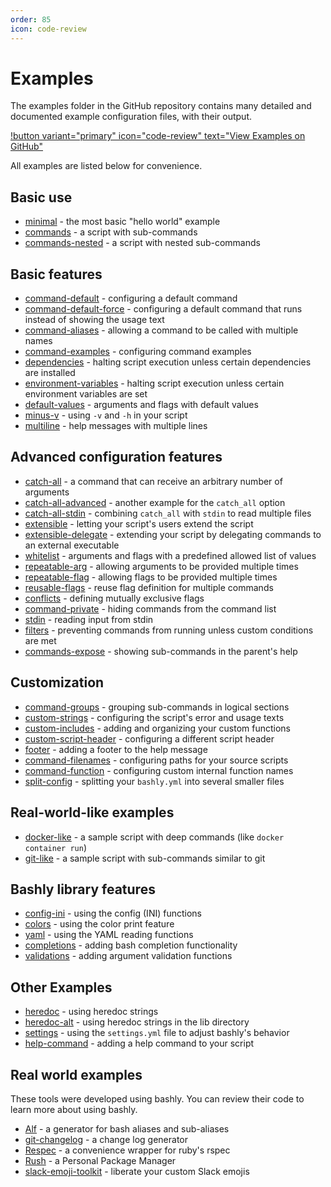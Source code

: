 ```yaml
---
order: 85
icon: code-review
---
```


# Examples

The examples folder in the GitHub repository contains many detailed and
documented example configuration files, with their output.

[!button variant="primary" icon="code-review" text="View Examples on GitHub"](https://github.com/DannyBen/bashly/tree/master/examples#readme)

All examples are listed below for convenience.

<!-- EXAMPLES INDEX -->
## Basic use

- [minimal](https://github.com/DannyBen/bashly/tree/master/examples/minimal#readme) - the most basic "hello world" example
- [commands](https://github.com/DannyBen/bashly/tree/master/examples/commands#readme) - a script with sub-commands
- [commands-nested](https://github.com/DannyBen/bashly/tree/master/examples/commands-nested#readme) - a script with nested sub-commands

## Basic features

- [command-default](https://github.com/DannyBen/bashly/tree/master/examples/command-default#readme) - configuring a default command
- [command-default-force](https://github.com/DannyBen/bashly/tree/master/examples/command-default-force#readme) - configuring a default command that runs instead of showing the usage text
- [command-aliases](https://github.com/DannyBen/bashly/tree/master/examples/command-aliases#readme) - allowing a command to be called with multiple names
- [command-examples](https://github.com/DannyBen/bashly/tree/master/examples/command-examples#readme) - configuring command examples
- [dependencies](https://github.com/DannyBen/bashly/tree/master/examples/dependencies#readme) - halting script execution unless certain dependencies are installed
- [environment-variables](https://github.com/DannyBen/bashly/tree/master/examples/environment-variables#readme) - halting script execution unless certain environment variables are set
- [default-values](https://github.com/DannyBen/bashly/tree/master/examples/default-values#readme) - arguments and flags with default values
- [minus-v](https://github.com/DannyBen/bashly/tree/master/examples/minus-v#readme) - using `-v` and `-h` in your script
- [multiline](https://github.com/DannyBen/bashly/tree/master/examples/multiline#readme) - help messages with multiple lines

## Advanced configuration features

- [catch-all](https://github.com/DannyBen/bashly/tree/master/examples/catch-all#readme) - a command that can receive an arbitrary number of arguments
- [catch-all-advanced](https://github.com/DannyBen/bashly/tree/master/examples/catch-all-advanced#readme) - another example for the `catch_all` option
- [catch-all-stdin](https://github.com/DannyBen/bashly/tree/master/examples/catch-all-stdin#readme) - combining `catch_all` with `stdin` to read multiple files
- [extensible](https://github.com/DannyBen/bashly/tree/master/examples/extensible#readme) - letting your script's users extend the script
- [extensible-delegate](https://github.com/DannyBen/bashly/tree/master/examples/extensible-delegate#readme) - extending your script by delegating commands to an external executable
- [whitelist](https://github.com/DannyBen/bashly/tree/master/examples/whitelist#readme) - arguments and flags with a predefined allowed list of values
- [repeatable-arg](https://github.com/DannyBen/bashly/tree/master/examples/repeatable-arg#readme) - allowing arguments to be provided multiple times
- [repeatable-flag](https://github.com/DannyBen/bashly/tree/master/examples/repeatable-flag#readme) - allowing flags to be provided multiple times
- [reusable-flags](https://github.com/DannyBen/bashly/tree/master/examples/reusable-flags#readme) - reuse flag definition for multiple commands
- [conflicts](https://github.com/DannyBen/bashly/tree/master/examples/conflicts#readme) - defining mutually exclusive flags
- [command-private](https://github.com/DannyBen/bashly/tree/master/examples/command-private#readme) - hiding commands from the command list
- [stdin](https://github.com/DannyBen/bashly/tree/master/examples/stdin#readme) - reading input from stdin
- [filters](https://github.com/DannyBen/bashly/tree/master/examples/filters#readme) - preventing commands from running unless custom conditions are met
- [commands-expose](https://github.com/DannyBen/bashly/tree/master/examples/commands-expose#readme) - showing sub-commands in the parent's help

## Customization

- [command-groups](https://github.com/DannyBen/bashly/tree/master/examples/command-groups#readme) - grouping sub-commands in logical sections
- [custom-strings](https://github.com/DannyBen/bashly/tree/master/examples/custom-strings#readme) - configuring the script's error and usage texts
- [custom-includes](https://github.com/DannyBen/bashly/tree/master/examples/custom-includes#readme) - adding and organizing your custom functions
- [custom-script-header](https://github.com/DannyBen/bashly/tree/master/examples/custom-script-header#readme) - configuring a different script header
- [footer](https://github.com/DannyBen/bashly/tree/master/examples/footer#readme) - adding a footer to the help message
- [command-filenames](https://github.com/DannyBen/bashly/tree/master/examples/command-filenames#readme) - configuring paths for your source scripts
- [command-function](https://github.com/DannyBen/bashly/tree/master/examples/command-function#readme) - configuring custom internal function names
- [split-config](https://github.com/DannyBen/bashly/tree/master/examples/split-config#readme) - splitting your `bashly.yml` into several smaller files

## Real-world-like examples

- [docker-like](https://github.com/DannyBen/bashly/tree/master/examples/docker-like#readme) - a sample script with deep commands (like `docker container run`)
- [git-like](https://github.com/DannyBen/bashly/tree/master/examples/git-like#readme) - a sample script with sub-commands similar to git

## Bashly library features

- [config-ini](https://github.com/DannyBen/bashly/tree/master/examples/config-ini#readme) - using the config (INI) functions
- [colors](https://github.com/DannyBen/bashly/tree/master/examples/colors#readme) - using the color print feature
- [yaml](https://github.com/DannyBen/bashly/tree/master/examples/yaml#readme) - using the YAML reading functions
- [completions](https://github.com/DannyBen/bashly/tree/master/examples/completions#readme) - adding bash completion functionality
- [validations](https://github.com/DannyBen/bashly/tree/master/examples/validations#readme) - adding argument validation functions

## Other Examples

- [heredoc](https://github.com/DannyBen/bashly/tree/master/examples/heredoc#readme) - using heredoc strings
- [heredoc-alt](https://github.com/DannyBen/bashly/tree/master/examples/heredoc-alt#readme) - using heredoc strings in the lib directory
- [settings](https://github.com/DannyBen/bashly/tree/master/examples/settings#readme) - using the `settings.yml` file to adjust bashly's behavior
- [help-command](https://github.com/DannyBen/bashly/tree/master/examples/help-command#readme) - adding a help command to your script

<!-- EXAMPLES INDEX -->


## Real world examples

These tools were developed using bashly. You can review their code to learn more about using bashly.

- [Alf][alf] - a generator for bash aliases and sub-aliases
- [git-changelog][git-changelog] - a change log generator
- [Respec][respec] - a convenience wrapper for ruby's rspec
- [Rush][rush] - a Personal Package Manager
- [slack-emoji-toolkit][slack-emoji-toolkit] - liberate your custom Slack emojis

[alf]: https://github.com/DannyBen/alf
[git-changelog]: https://github.com/DannyBen/git-changelog
[respec]: https://github.com/DannyBen/respec
[rush]: https://github.com/DannyBen/rush-cli
[slack-emoji-toolkit]: https://github.com/wilhelm-murdoch/slack-emoji-toolkit